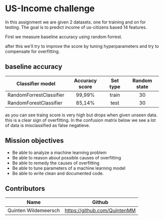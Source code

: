 # US-Income challenge 
In this assignment we are given 2 datasets. one for training and on for testing. The goal is to predict income of us-citizens based 14 features. 

First we measure baseline accuracy using random forrest. 

after this we'll try to improve the score by tuning hyperparameters and try to compensate for overfitting.


## baseline accuracy 
| Classifier model  | Accuracy score      | Set type | Random state | 
|------------------------|:----------------:|:-----:|:--------------:|
| RandomForrestClassifier | 99,99%  | train | 30 | 
| RandomForestClassifier | 85,14% | test  | 30 |

as you can see traing score is very high but drops when given unseen data. this is a clear sign of overfitting. In the confusion matrix below we see a lot of data is misclassified as false negatieve.

## Mission objectives

- Be able to analyze a machine learning problem
- Be able to reason about possible causes of overfitting
- Be able to remedy the causes of overfitting
- Be able to tune parameters of a machine learning model
- Be able to write clean and documented code.






## Contributors
| Name                  | Github                                 |
|-----------------------|----------------------------------------|
| Quinten Wildemeersch          | https://github.com/QuintenMM   |
